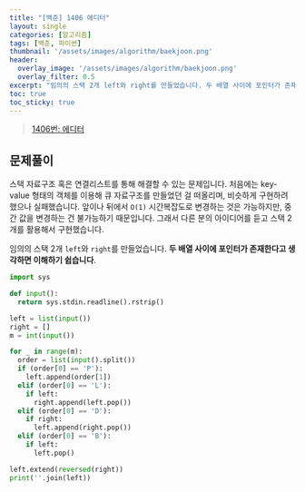```yaml
---
title: "[백준] 1406 에디터"
layout: single
categories: [알고리즘]
tags: [백준, 파이썬]
thumbnail: '/assets/images/algorithm/baekjoon.png'
header:
  overlay_image: '/assets/images/algorithm/baekjoon.png'
  overlay_filter: 0.5
excerpt: "임의의 스택 2개 left와 right를 만들었습니다. 두 배열 사이에 포인터가 존재한다고 생각하면 이해하기 쉽습니다. "
toc: true
toc_sticky: true
---
```


>[1406번: 에디터](https://www.acmicpc.net/problem/1406)
>



## 문제풀이

스택 자료구조 혹은 연결리스트를 통해 해결할 수 있는 문제입니다. 처음에는 key-value 형태의 객체를 이용해 큐 자료구조를 만들었던 걸 떠올리며, 비슷하게 구현하려 했으나 실패했습니다. 앞이나 뒤에서 `O(1)` 시간복잡도로 변경하는 것은 가능하지만, 중간 값을 변경하는 건 불가능하기 때문입니다. 그래서 다른 분의 아이디어를 듣고 스택 2개를 활용해서 구현했습니다.

임의의 스택 2개 `left`와 `right`를 만들었습니다. **두 배열 사이에 포인터가 존재한다고 생각하면 이해하기 쉽습니다**. 

```python
import sys

def input():
  return sys.stdin.readline().rstrip()

left = list(input())
right = []
m = int(input())

for _ in range(m):
  order = list(input().split())
  if (order[0] == 'P'):
    left.append(order[1])
  elif (order[0] == 'L'):
    if left:
      right.append(left.pop())
  elif (order[0] == 'D'):
    if right:
      left.append(right.pop())
  elif (order[0] == 'B'):
    if left:
      left.pop()

left.extend(reversed(right))
print(''.join(left))
```